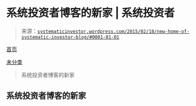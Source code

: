 <!--yml

分类：未分类

日期：2024-05-18 14:29:37

-->

# 系统投资者博客的新家 | 系统投资者

> 来源：[`systematicinvestor.wordpress.com/2015/02/18/new-home-of-systematic-investor-blog/#0001-01-01`](https://systematicinvestor.wordpress.com/2015/02/18/new-home-of-systematic-investor-blog/#0001-01-01)

[首页](https://systematicinvestor.wordpress.com/ "访问主页")

[未分类](https://systematicinvestor.wordpress.com/category/uncategorized/)

> 系统投资者博客的新家

## 系统投资者博客的新家

